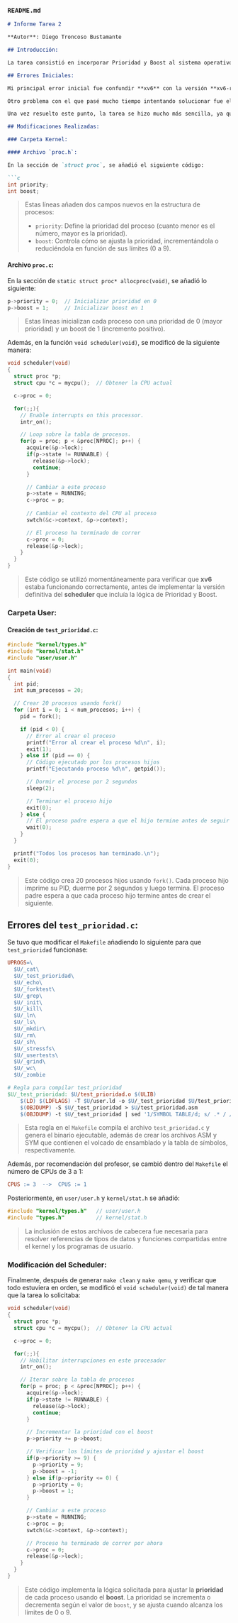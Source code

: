 ### `README.md`

```markdown
# Informe Tarea 2

**Autor**: Diego Troncoso Bustamante

## Introducción:

La tarea consistió en incorporar Prioridad y Boost al sistema operativo educativo **Xv6-riscv**, haciendo que el menor número correspondiera a una mayor prioridad. La regla general era que, al llegar a prioridad 9, el boost cambiara a -1, y si llegaba a 0, el boost cambiara a 1.

## Errores Iniciales:

Mi principal error inicial fue confundir **xv6** con la versión **xv6-riscv**, ya que, al investigar, la recomendación era crear un código dentro de `proc.c` con la variable `ptable`. No obstante, la versión más reciente (**xv6-riscv**) no cuenta con esa variable. Por lo tanto, este fue un error común al principio.

Otro problema con el que pasé mucho tiempo intentando solucionar fue el mensaje de error **"panic: kerneltrap"**. Mi solución inicial fue reiniciar desde 0, pero la verdadera solución fue investigar con la misma versión de **xv6** que tenía, es decir, **xv6-riscv**.

Una vez resuelto este punto, la tarea se hizo mucho más sencilla, ya que investigar cómo generar lo solicitado para mi versión no arrojaba errores de variables como `sti()` o `ptable()`.

## Modificaciones Realizadas:

### Carpeta Kernel:

#### Archivo `proc.h`:

En la sección de `struct proc`, se añadió el siguiente código:

```c
int priority;
int boost;
```

> Estas líneas añaden dos campos nuevos en la estructura de procesos:
> - `priority`: Define la prioridad del proceso (cuanto menor es el número, mayor es la prioridad).
> - `boost`: Controla cómo se ajusta la prioridad, incrementándola o reduciéndola en función de sus límites (0 a 9).

#### Archivo `proc.c`:

En la sección de `static struct proc* allocproc(void)`, se añadió lo siguiente:

```c
p->priority = 0;  // Inicializar prioridad en 0
p->boost = 1;     // Inicializar boost en 1
```

> Estas líneas inicializan cada proceso con una prioridad de 0 (mayor prioridad) y un boost de 1 (incremento positivo).

Además, en la función `void scheduler(void)`, se modificó de la siguiente manera:

```c
void scheduler(void)
{
  struct proc *p;
  struct cpu *c = mycpu();  // Obtener la CPU actual

  c->proc = 0;

  for(;;){
    // Enable interrupts on this processor.
    intr_on();

    // Loop sobre la tabla de procesos.
    for(p = proc; p < &proc[NPROC]; p++) {
      acquire(&p->lock);
      if(p->state != RUNNABLE) {
        release(&p->lock);
        continue;
      }

      // Cambiar a este proceso
      p->state = RUNNING;
      c->proc = p;
      
      // Cambiar el contexto del CPU al proceso
      swtch(&c->context, &p->context);

      // El proceso ha terminado de correr
      c->proc = 0;
      release(&p->lock);
    }
  }
}
```

> Este código se utilizó momentáneamente para verificar que **xv6** estaba funcionando correctamente, antes de implementar la versión definitiva del **scheduler** que incluía la lógica de Prioridad y Boost.

### Carpeta User:

#### Creación de `test_prioridad.c`:

```c
#include "kernel/types.h"
#include "kernel/stat.h"
#include "user/user.h"

int main(void)
{
  int pid;
  int num_procesos = 20;

  // Crear 20 procesos usando fork()
  for (int i = 0; i < num_procesos; i++) {
    pid = fork();

    if (pid < 0) {
      // Error al crear el proceso
      printf("Error al crear el proceso %d\n", i);
      exit(1);
    } else if (pid == 0) {
      // Código ejecutado por los procesos hijos
      printf("Ejecutando proceso %d\n", getpid());

      // Dormir el proceso por 2 segundos
      sleep(2);

      // Terminar el proceso hijo
      exit(0);
    } else {
      // El proceso padre espera a que el hijo termine antes de seguir creando más procesos
      wait(0);
    }
  }

  printf("Todos los procesos han terminado.\n");
  exit(0);
}
```

> Este código crea 20 procesos hijos usando `fork()`. Cada proceso hijo imprime su PID, duerme por 2 segundos y luego termina. El proceso padre espera a que cada proceso hijo termine antes de crear el siguiente.

## Errores del `test_prioridad.c`:

Se tuvo que modificar el `Makefile` añadiendo lo siguiente para que `test_prioridad` funcionase:

```makefile
UPROGS=\
  $U/_cat\
  $U/_test_prioridad\
  $U/_echo\
  $U/_forktest\
  $U/_grep\
  $U/_init\
  $U/_kill\
  $U/_ln\
  $U/_ls\
  $U/_mkdir\
  $U/_rm\
  $U/_sh\
  $U/_stressfs\
  $U/_usertests\
  $U/_grind\
  $U/_wc\
  $U/_zombie

# Regla para compilar test_prioridad
$U/_test_prioridad: $U/test_prioridad.o $(ULIB)
	$(LD) $(LDFLAGS) -T $U/user.ld -o $U/_test_prioridad $U/test_prioridad.o $(ULIB)
	$(OBJDUMP) -S $U/_test_prioridad > $U/test_prioridad.asm
	$(OBJDUMP) -t $U/_test_prioridad | sed '1/SYMBOL TABLE/d; s/ .* / /; /^$$/d' > $U/test_prioridad.sym
```

> Esta regla en el `Makefile` compila el archivo `test_prioridad.c` y genera el binario ejecutable, además de crear los archivos ASM y SYM que contienen el volcado de ensamblado y la tabla de símbolos, respectivamente.

Además, por recomendación del profesor, se cambió dentro del `Makefile` el número de CPUs de 3 a 1:

```makefile
CPUS := 3  -->  CPUS := 1
```

Posteriormente, en `user/user.h` y `kernel/stat.h` se añadió:

```c
#include "kernel/types.h"   // user/user.h
#include "types.h"          // kernel/stat.h
```

> La inclusión de estos archivos de cabecera fue necesaria para resolver referencias de tipos de datos y funciones compartidas entre el kernel y los programas de usuario.

### Modificación del Scheduler:

Finalmente, después de generar `make clean` y `make qemu`, y verificar que todo estuviera en orden, se modificó el `void scheduler(void)` de tal manera que la tarea lo solicitaba:

```c
void scheduler(void)
{
  struct proc *p;
  struct cpu *c = mycpu();  // Obtener la CPU actual

  c->proc = 0;

  for(;;){
    // Habilitar interrupciones en este procesador
    intr_on();

    // Iterar sobre la tabla de procesos
    for(p = proc; p < &proc[NPROC]; p++) {
      acquire(&p->lock);
      if(p->state != RUNNABLE) {
        release(&p->lock);
        continue;
      }

      // Incrementar la prioridad con el boost
      p->priority += p->boost;

      // Verificar los límites de prioridad y ajustar el boost
      if(p->priority >= 9) {
        p->priority = 9;
        p->boost = -1;
      } else if(p->priority <= 0) {
        p->priority = 0;
        p->boost = 1;
      }

      // Cambiar a este proceso
      p->state = RUNNING;
      c->proc = p;
      swtch(&c->context, &p->context);

      // Proceso ha terminado de correr por ahora
      c->proc = 0;
      release(&p->lock);
    }
  }
}
```

> Este código implementa la lógica solicitada para ajustar la **prioridad** de cada proceso usando el **boost**. La prioridad se incrementa o decrementa según el valor de `boost`, y se ajusta cuando alcanza los límites de 0 o 9.
